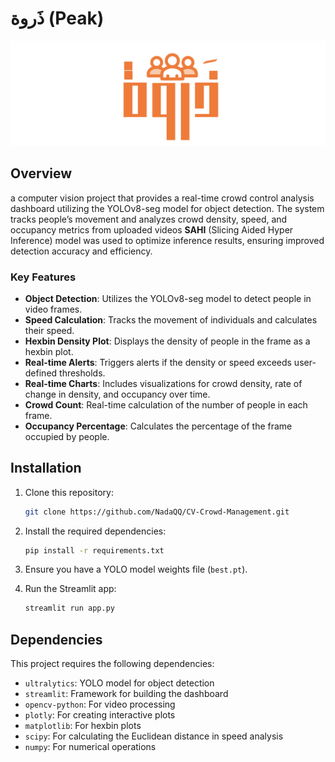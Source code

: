 # ذَروة (Peak)

<img src="logo.png" alt="Project Logo" width="1000"/> <!-- Adjust width as needed -->


## Overview

a computer vision project that provides a real-time crowd control analysis dashboard utilizing the YOLOv8-seg model for object detection. The system tracks people’s movement and analyzes crowd density, speed, and occupancy metrics from uploaded videos **SAHI** (Slicing Aided Hyper Inference) model was used to optimize inference results, ensuring improved detection accuracy and efficiency.

### Key Features

- **Object Detection**: Utilizes the YOLOv8-seg model to detect people in video frames.
- **Speed Calculation**: Tracks the movement of individuals and calculates their speed.
- **Hexbin Density Plot**: Displays the density of people in the frame as a hexbin plot.
- **Real-time Alerts**: Triggers alerts if the density or speed exceeds user-defined thresholds.
- **Real-time Charts**: Includes visualizations for crowd density, rate of change in density, and occupancy over time.
- **Crowd Count**: Real-time calculation of the number of people in each frame.
- **Occupancy Percentage**: Calculates the percentage of the frame occupied by people.

 <!-- Replace with the actual path to your logo image -->

## Installation

1. Clone this repository:
    ```bash
    git clone https://github.com/NadaQQ/CV-Crowd-Management.git
    ```

2. Install the required dependencies:
    ```bash
    pip install -r requirements.txt
    ```

3. Ensure you have a YOLO model weights file (`best.pt`).

4. Run the Streamlit app:
    ```bash
    streamlit run app.py
    ```

## Dependencies

This project requires the following dependencies:

- `ultralytics`: YOLO model for object detection
- `streamlit`: Framework for building the dashboard
- `opencv-python`: For video processing
- `plotly`: For creating interactive plots
- `matplotlib`: For hexbin plots
- `scipy`: For calculating the Euclidean distance in speed analysis
- `numpy`: For numerical operations

